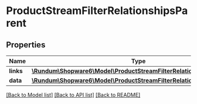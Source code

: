 # ProductStreamFilterRelationshipsParent

## Properties
Name | Type | Description | Notes
------------ | ------------- | ------------- | -------------
**links** | [**\Rundum\Shopware6\Model\ProductStreamFilterRelationshipsParentLinks**](ProductStreamFilterRelationshipsParentLinks.md) |  | [optional] 
**data** | [**\Rundum\Shopware6\Model\ProductStreamFilterRelationshipsParentData**](ProductStreamFilterRelationshipsParentData.md) |  | [optional] 

[[Back to Model list]](../../README.md#documentation-for-models) [[Back to API list]](../../README.md#documentation-for-api-endpoints) [[Back to README]](../../README.md)

